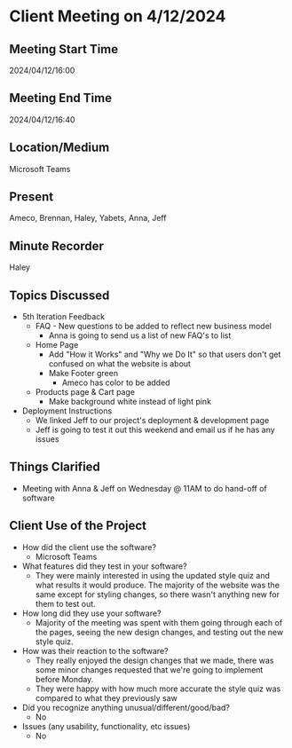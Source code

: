 # Client Meeting on 4/12/2024

## Meeting Start Time
2024/04/12/16:00

## Meeting End Time
2024/04/12/16:40

## Location/Medium
Microsoft Teams

## Present
Ameco, Brennan, Haley, Yabets, Anna, Jeff

## Minute Recorder
Haley

## Topics Discussed
* 5th Iteration Feedback
  * FAQ - New questions to be added to reflect new business model
    * Anna is going to send us a list of new FAQ's to list
  * Home Page
    * Add "How it Works" and "Why we Do It" so that users don't get confused on what the website is about
    * Make Footer green 
      * Ameco has color to be added
  * Products page & Cart page
    * Make background white instead of light pink 
* Deployment Instructions
  * We linked Jeff to our project's deployment & development page
  * Jeff is going to test it out this weekend and email us if he has any issues

## Things Clarified
* Meeting with Anna & Jeff on Wednesday @ 11AM to do hand-off of software

## Client Use of the Project
* How did the client use the software?
  * Microsoft Teams
* What features did they test in your software?
  * They were mainly interested in using the updated style quiz and what results 
    it would produce. The majority of the website was the same except for styling
    changes, so there wasn't anything new for them to test out.
* How long did they use your software?
  * Majority of the meeting was spent with them going through each of the pages, seeing the new design changes,
    and testing out the new style quiz.
* How was their reaction to the software?
  * They really enjoyed the design changes that we made, there was some minor changes requested that we're going to 
    implement before Monday.
  * They were happy with how much more accurate the style quiz was compared to what they previously saw
* Did you recognize anything unusual/different/good/bad?
  * No
* Issues (any usability, functionality, etc issues)
  * No
